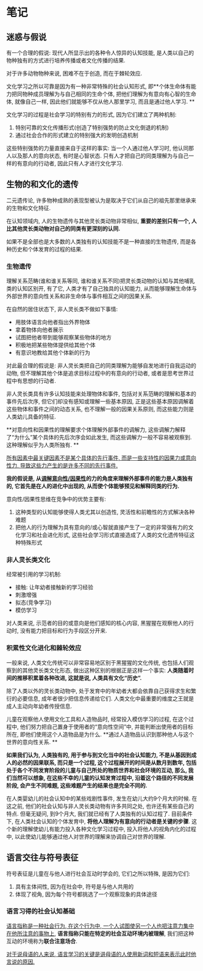 # 笔记

## 迷惑与假说

有一个合理的假说: 现代人所显示出的各种令人惊异的认知技能, 是人类以自己的物种独有的方式进行培养传播或者文化传播的结果.

对于许多动物物种来说, 困难不在于创造, 而在于棘轮效应.

文化学习之所以可靠是因为有一种非常特殊的社会认知形式, 即**个体生命体有能力把同物种成员理解为与自己相同的生命个体, 把他们理解为有意向有心智的生命体, 就像自己一样, 因此他们就能够不仅从他人那里学习, 而且是通过他人学习. **

文化学习的过程是社会学习的特别有力的形式, 因为它们建立了两种机制:

1. 特别可靠的文化传播形式(创造了特别强势的防止文化倒退的机制)
2. 通过社会合作的形式建立的特别强大的发明创造机制

这些特别强势的力量直接来自于这样的事实: 当一个人通过他人学习时, 他认同那人以及那人的意向状态, 有时是心智状态. 只有人才把自己的同类理解为与自己一样的有意向的行动者, 因此只有人才进行文化学习. 



## 生物的和文化的遗传

二元遗传论, 许多物种成熟的表现型被认为是取决于它们从自己的祖先那里继承来的生物和文化特征.

在认知领域内, 人的生物遗传与其他灵长类动物非常相似, **重要的差别只有一个, 人比其他灵长类动物对自己的同类有更深刻的认同.**

如果不是全部也是大多数的人类独有的认知技能不是一种直接的生物遗传, 而是各种历史和个体发育的过程的结果.

### 生物遗传

理解关系范畴(谁和谁关系等同, 谁和谁关系不同)把灵长类动物的认知与其他哺乳类的认知区别开, 有了它, 人类才有了自己独具的认知能力, 从而能够理解生命体与外部世界的意向性关系和非生命体与事件相互之间的因果关系. 

在自然的居住状态下, 非人灵长类不做如下事情:

- 用肢体语言向他者指出外界物体
- 拿着物体向他者展示
- 试图把他者带到能够观察某些物体的地方
- 积极地把某些物体提供给其他个体
- 有意识地教给其他个体新的行为

对此最合理的假说是: 非人灵长类把自己的同类理解为能够自发地进行自我运动的动物, 但不理解其他个体是追求目标过程中的有意向的行动者, 或者是思考世界过程中有思想的行动者. 

非人灵长类具有许多认知技能来处理物体和事件, 包括对关系范畴的理解和基本的事件先后次序, 但它们却没有感知或理解一些基本原因, 正是这些基本原因调解着这些物体和事件之间的动态关系, 也不理解一般的因果关系原则, 而这些能力则是人类幼儿具备的特征. 

**对意向性和因果性的理解要求个体理解外部事件的调解力, 这些调解力解释了“为什么”某个具体的先后次序会如此发生, 而这些调解力一般不容易被观察到. 这种理解似乎为人类所独有. **

<u>所有因素中最关键因素不是某个具体的先行事件, 而是一些支持性的因果力或意向性力, 导致这些力产生的是许多不同的先行事件. </u>

**我的假说是, 从<u>调解意向性/因果性</u>的力的角度来理解外部事件的能力是人类独有的, 它首先是在人的进化中出现的, 从而使个体能够预见和解释同类的行为.**

意向性/因果性思维在竞争中的优势主要有:

1. 这种类型的认知能够使得人类尤其以创造性, 灵活性和前瞻性的方式解决各种难题
2. 把他人的行为理解为具有意向的/或心智就直接产生了一定的非常强有力的文化学习和社会进化形式, 这些社会学习形式直接造成了人类的文化遗传特征这种特殊形式

### 非人灵长类文化

经常被引用的学习机制:

- 接触: 让年幼者接触新的学习经验
- 刺激增强
- 拟态(竞争学习)
- 模仿学习

对人类来说, 示范者的目的或意向是他们感知的核心内容, 黑猩猩在观察他人的行动时, 没有能力把目标和行为手段区分开来.

### 积累性文化进化和棘轮效应

一般来说, 人类文化传统可以非常容易地区别于黑猩猩的文化传统, 也包括人们观察到的其他灵长类文化形态, 做出这种区别的根据正是这样一个事实: **人类随着时间的推移积累着各种改进, 这就是说, 人类具有文化“历史”.**

除了人类以外的灵长类动物中, 处于发育中的年幼者大都会依靠自己获得求生和繁衍的必要信息, 成年者很少把信息传递给它们. 人类文化中最重要的维度之王就是成人主动向年幼者传授信息. 

儿童在观察他人使用文化工具和人造物品时, 经常投入模仿学习的过程, 在这个过程中, 他们努力把自己置身于使用者的“意向性空间”中, 并能判断出使用者的目标所在, 即他们使用这个人造物品是为什么. **通过人造物品认识到那种他人与这个世界的意向性关系. **

**如果我们认为, 人类独有的, 用于参与到文化当中的社会认知能力, 不是从基因到成人的必然的因果联系, 而只是一个过程, 这个过程展开的时间是从数月到数年, 包括处于各个不同发育阶段的儿童与自己所处的物质世界和社会环境的互动, 那么, 我们当然可以想象, 在这些不幸的儿童的认知发育过程中, 沿着这个路径的不同发展阶段, 会产生不同难题, 这些难题产生的结果也是完全不同的.**

在人类婴幼儿的社会认知中的某些戏剧性事件, 发生在幼儿大约9个月大的时候. 在这之前, 他们的社会认知与非人灵长类动物有许多共同之处, 也许还有某些自己的特点. 但毫无疑问, 到9个月大, 我们就已经有了人类独有的认知过程了. 目前条件下, 在人类社会认知的个体发育中, **将他人理解为有意向的行动者是关键的步骤**. 这个新的理解使幼儿有能力投入各种文化学习过程中, 投入将他人的视角内化的过程中, 以此使幼儿能够通过他人对世界的理解来协调自己对世界的理解.



## 语言交往与符号表征

符号表征是儿童在与他人进行社会互动时学会的, 它们之所以特殊, 是因为它们:

1. 具有主体间性, 因为在社会中, 符号是与他人共用的
2. 体现了视角, 因为每个符号都挑选了一个观察现象的具体途径

### 语言习得的社会认知基础

<u>语言指称是一种社会行为, 在这个行为中, 一个人试图使另一个人也把注意力集中在他所注意的事物上</u>, **语言指称只能在特定的社会互动环境内被理解**, 我们把这种互动的环境称为**联合注意场合**. 

<u>对于说母语的人来说, 语言学习的关键是讲母语的人使用新词和短语来表示此时他言说的原因.</u>